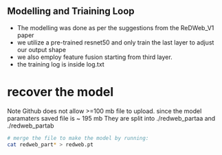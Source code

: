 ## Modelling and Triaining Loop
* The modelling was done as per the suggestions from the ReDWeb_V1 paper
* we utilize a pre-trained resnet50 and only train the last layer to adjust our output shape
* we also employ feature fusion starting from third layer.
* the training log is inside log.txt

# recover the model
Note Github does not allow >=100 mb file to upload. since the model paramaters saved file is ~ 195 mb
They are split into ./redweb_partaa and ./redweb_partab
```sh
# merge the file to make the model by running:
cat redweb_part* > redweb.pt
```
